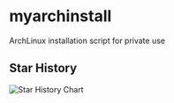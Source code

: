 # myarchinstall
ArchLinux installation script for private use

## Star History

 <picture>
   <source media="(prefers-color-scheme: dark)" srcset="https://api.star-history.com/svg?repos=Maskeva/mai&type=Date&theme=dark" />
   <source media="(prefers-color-scheme: light)" srcset="https://api.star-history.com/svg?repos=Maskeva/mai&type=Date" />
   <img alt="Star History Chart" src="https://api.star-history.com/svg?repos=Maskeva/mai&type=Date" />
 </picture>